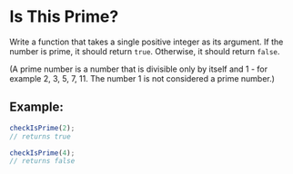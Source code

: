 # Is This Prime?

Write a function that takes a single positive integer as its argument. If the number is prime, it should return `true`. Otherwise, it should return `false`.

(A prime number is a number that is divisible only by itself and 1 - for example 2, 3, 5, 7, 11. The number 1 is not considered a prime number.)

## Example:

```javascript
checkIsPrime(2);
// returns true

checkIsPrime(4);
// returns false
```
